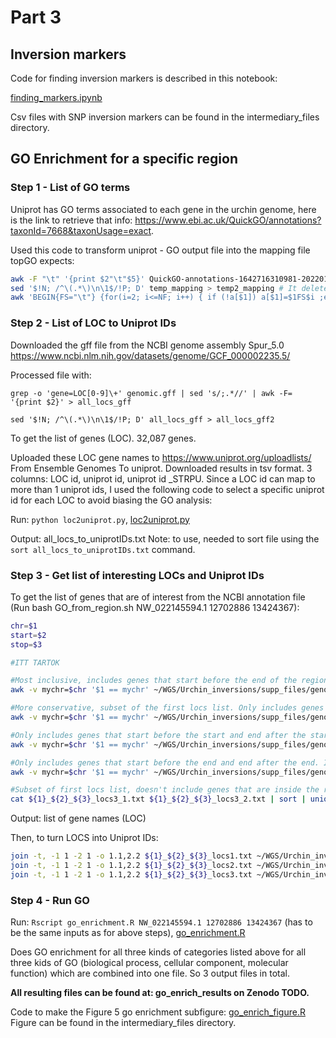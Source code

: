 # Part 3

## Inversion markers

Code for finding inversion markers is described in this notebook:

[finding_markers.ipynb](https://github.com/Cpetak/Urchin_inversions/blob/main/finding_markers.ipynb)

Csv files with SNP inversion markers can be found in the intermediary_files directory.

## GO Enrichment for a specific region

### Step 1 - List of GO terms
Uniprot has GO terms associated to each gene in the urchin genome, here is the link to retrieve that info: https://www.ebi.ac.uk/QuickGO/annotations?taxonId=7668&taxonUsage=exact. 

Used this code to transform uniprot - GO output file into the mapping file topGO expects:

```bash
awk -F "\t" '{print $2"\t"$5}' QuickGO-annotations-1642716310981-20220120.tsv > temp_mapping
sed '$!N; /^\(.*\)\n\1$/!P; D' temp_mapping > temp2_mapping # It deletes duplicate, consecutive lines from a file
awk 'BEGIN{FS="\t"} {for(i=2; i<=NF; i++) { if (!a[$1]) a[$1]=$1FS$i ;else a[$1]=a[$1]","$i};if ($1 != old) b[j++] = a[old];old=$1 } END{for (i=0; i<j; i++) print b[i] }' temp2_mapping > GO_mapping_topGO #it collapses repeated lines into 1, comma separated, output file is in this git repo
```

### Step 2 - List of LOC to Uniprot IDs
Downloaded the gff file from the NCBI genome assembly Spur_5.0 https://www.ncbi.nlm.nih.gov/datasets/genome/GCF_000002235.5/

Processed file with:

`grep -o 'gene=LOC[0-9]\+' genomic.gff | sed 's/;.*//' | awk -F= '{print $2}' > all_locs_gff`

`sed '$!N; /^\(.*\)\n\1$/!P; D' all_locs_gff > all_locs_gff2`

To get the list of genes (LOC). 32,087 genes.

Uploaded these LOC gene names to https://www.uniprot.org/uploadlists/ From Ensemble Genomes To uniprot. Downloaded results in tsv format. 3 columns: LOC id, uniprot id, uniprot id \_STRPU. Since a LOC id can map to more than 1 uniprot ids, I used the following code to select a specific uniprot id for each LOC to avoid biasing the GO analysis: 

Run: `python loc2uniprot.py`, [loc2uniprot.py](https://github.com/Cpetak/Urchin_inversions/blob/main/loc2uniprot.py)

Output: all_locs_to_uniprotIDs.txt Note: to use, needed to sort file using the `sort all_locs_to_uniprotIDs.txt` command.

### Step 3 - Get list of interesting LOCs and Uniprot IDs
To get the list of genes that are of interest from the NCBI annotation file (Run bash GO_from_region.sh NW_022145594.1 12702886 13424367):

```bash
chr=$1
start=$2
stop=$3

#ITT TARTOK

#Most inclusive, includes genes that start before the end of the region (stop) and ends after the start of the region (start). So, it includes genes that span the entire region, the genes that start before the start of the region and end somewhere in the middle, genes that start somewhere in the middle and end outside of the region, and genes that are entirely included.
awk -v mychr=$chr '$1 == mychr' ~/WGS/Urchin_inversions/supp_files/genomic.gff | awk -v mystart=$start '$5 >= mystart {print}' | awk -v mystop=$stop '$4 <= mystop {print}' | awk -v myname='gene' '$3 == myname {print}' | grep -o 'gene=LOC[0-9]\+' | awk -F= '{print $2}' | sort | uniq > ${1}_${2}_${3}_locs1.txt

#More conservative, subset of the first locs list. Only includes genes that start and end within the region.
awk -v mychr=$chr '$1 == mychr' ~/WGS/Urchin_inversions/supp_files/genomic.gff | awk -v mystart=$start '$4 >= mystart {print}' | awk -v mystop=$stop '$5 <= mystop {print}' | awk -v myname='gene' '$3 == myname {print}' | grep -o 'gene=LOC[0-9]\+' | awk -F= '{print $2}' | sort | uniq > ${1}_${2}_${3}_locs2.txt

#Only includes genes that start before the start and end after the start. Includes genes that span entire region. It is a subset of the first locs list. The point is that it lists genes the left breakpoint disrupts.
awk -v mychr=$chr '$1 == mychr' ~/WGS/Urchin_inversions/supp_files/genomic.gff | awk -v mystart=$start '$5 >= mystart {print}' | awk -v mystart=$start '$4 <= mystart {print}' | awk -v myname='gene' '$3 == myname {print}' | grep -o 'gene=LOC[0-9]\+' | awk -F= '{print $2}' | sort | uniq > ${1}_${2}_${3}_locs3_1.txt

#Only includes genes that start before the end and end after the end. Includes genes that span entire region. It is a subset of the first locs list. The point is that it lists genes the right breakpoint disrupts.
awk -v mychr=$chr '$1 == mychr' ~/WGS/Urchin_inversions/supp_files/genomic.gff | awk -v mystop=$stop '$5 >= mystop {print}' | awk -v mystop=$stop '$4 <= mystop {print}' | awk -v myname='gene' '$3 == myname {print}' | grep -o 'gene=LOC[0-9]\+' | awk -F= '{print $2}' | sort | uniq > ${1}_${2}_${3}_locs3_2.txt

#Subset of first locs list, doesn't include genes that are inside the region, not crossing the breakpoints (second locs list). So this set is A - B, where A is all the genes (first locs list), B is only genes in the middle of the region (second locs list)
cat ${1}_${2}_${3}_locs3_1.txt ${1}_${2}_${3}_locs3_2.txt | sort | uniq > ${1}_${2}_${3}_locs3.txt
```
Output: list of gene names (LOC)

Then, to turn LOCS into Uniprot IDs:
```bash
join -t, -1 1 -2 1 -o 1.1,2.2 ${1}_${2}_${3}_locs1.txt ~/WGS/Urchin_inversions/supp_files/all_locs_to_uniprotIDs.txt | awk -F, '{print $2}' > ${1}_${2}_${3}_uniprot1.txt
join -t, -1 1 -2 1 -o 1.1,2.2 ${1}_${2}_${3}_locs2.txt ~/WGS/Urchin_inversions/supp_files/all_locs_to_uniprotIDs.txt | awk -F, '{print $2}' > ${1}_${2}_${3}_uniprot2.txt
join -t, -1 1 -2 1 -o 1.1,2.2 ${1}_${2}_${3}_locs3.txt ~/WGS/Urchin_inversions/supp_files/all_locs_to_uniprotIDs.txt | awk -F, '{print $2}' > ${1}_${2}_${3}_uniprot3.txt
```

### Step 4 - Run GO
Run: `Rscript go_enrichment.R NW_022145594.1 12702886 13424367` (has to be the same inputs as for above steps), [go_enrichment.R](https://github.com/Cpetak/local_pca_pipe/blob/main/go_enrichment.R)

Does GO enrichment for all three kinds of categories listed above for all three kids of GO (biological process, cellular component, molecular function) which are combined into one file. So 3 output files in total.

**All resulting files can be found at: go_enrich_results on Zenodo TODO.**

Code to make the Figure 5 go enrichment subfigure: [go_enrich_figure.R](https://github.com/Cpetak/Urchin_inversions/blob/main/go_enrich_figure.R)
Figure can be found in the intermediary_files directory.

